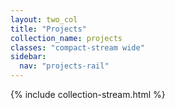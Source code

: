 ```yaml
---
layout: two_col
title: "Projects"
collection_name: projects
classes: "compact-stream wide"
sidebar:
  nav: "projects-rail"
---
```

{% include collection-stream.html %}
